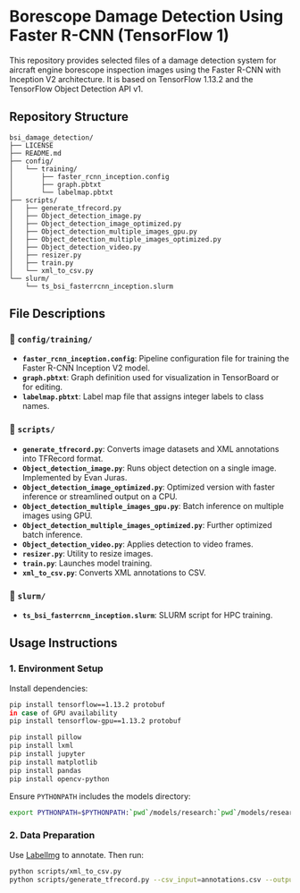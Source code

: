 # Borescope Damage Detection Using Faster R-CNN (TensorFlow 1)

This repository provides selected files of a damage detection system for aircraft engine borescope inspection images using the Faster R-CNN with Inception V2 architecture. It is based on TensorFlow 1.13.2 and the TensorFlow Object Detection API v1.

## Repository Structure

```
bsi_damage_detection/
├── LICENSE
├── README.md
├── config/
│   └── training/
│       ├── faster_rcnn_inception.config
│       ├── graph.pbtxt
│       └── labelmap.pbtxt
├── scripts/
│   ├── generate_tfrecord.py
│   ├── Object_detection_image.py
│   ├── Object_detection_image_optimized.py
│   ├── Object_detection_multiple_images_gpu.py
│   ├── Object_detection_multiple_images_optimized.py
│   ├── Object_detection_video.py
│   ├── resizer.py
│   ├── train.py
│   └── xml_to_csv.py
└── slurm/
    └── ts_bsi_fasterrcnn_inception.slurm
```

## File Descriptions

### 📁 `config/training/`

- **`faster_rcnn_inception.config`**: Pipeline configuration file for training the Faster R-CNN Inception V2 model.
- **`graph.pbtxt`**: Graph definition used for visualization in TensorBoard or for editing.
- **`labelmap.pbtxt`**: Label map file that assigns integer labels to class names.

### 📁 `scripts/`

- **`generate_tfrecord.py`**: Converts image datasets and XML annotations into TFRecord format.
- **`Object_detection_image.py`**: Runs object detection on a single image. Implemented by Evan Juras.
- **`Object_detection_image_optimized.py`**: Optimized version with faster inference or streamlined output on a CPU.
- **`Object_detection_multiple_images_gpu.py`**: Batch inference on multiple images using GPU.
- **`Object_detection_multiple_images_optimized.py`**: Further optimized batch inference.
- **`Object_detection_video.py`**: Applies detection to video frames.
- **`resizer.py`**: Utility to resize images.
- **`train.py`**: Launches model training.
- **`xml_to_csv.py`**: Converts XML annotations to CSV.

### 📁 `slurm/`

- **`ts_bsi_fasterrcnn_inception.slurm`**: SLURM script for HPC training.

## Usage Instructions

### 1. Environment Setup

Install dependencies:
```bash
pip install tensorflow==1.13.2 protobuf
in case of GPU availability
pip install tensorflow-gpu==1.13.2 protobuf

pip install pillow
pip install lxml
pip install jupyter
pip install matplotlib
pip install pandas
pip install opencv-python
```


Ensure `PYTHONPATH` includes the models directory:
```bash
export PYTHONPATH=$PYTHONPATH:`pwd`/models/research:`pwd`/models/research/slim
```

### 2. Data Preparation

Use [LabelImg](https://github.com/tzutalin/labelImg) to annotate. Then run:
```bash
python scripts/xml_to_csv.py
python scripts/generate_tfrecord.py --csv_input=annotations.csv --output_path=train.record
```
